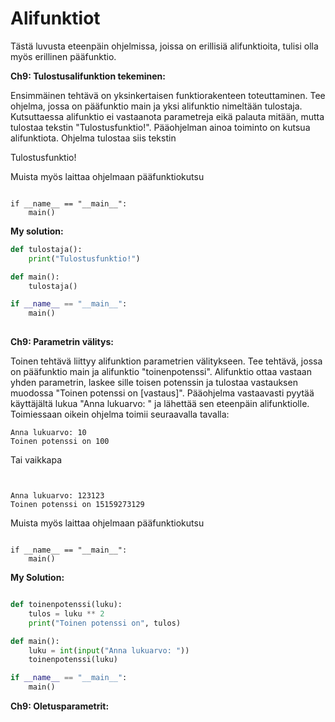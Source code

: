 # Alifunktiot # 


Tästä luvusta eteenpäin ohjelmissa, joissa on erillisiä alifunktioita, tulisi olla myös erillinen pääfunktio.

**Ch9: Tulostusalifunktion tekeminen:**

Ensimmäinen tehtävä on yksinkertaisen funktiorakenteen toteuttaminen. Tee ohjelma, jossa on pääfunktio main ja yksi alifunktio nimeltään tulostaja. Kutsuttaessa alifunktio ei vastaanota parametreja eikä palauta mitään, mutta tulostaa tekstin "Tulostusfunktio!". Pääohjelman ainoa toiminto on kutsua alifunktiota. Ohjelma tulostaa siis tekstin



Tulostusfunktio!


Muista myös laittaa ohjelmaan pääfunktiokutsu
```

if __name__ == "__main__":
    main()
```

**My solution:**

```python
def tulostaja():
    print("Tulostusfunktio!")

def main():
    tulostaja()

if __name__ == "__main__":
    main()
    
```

**Ch9: Parametrin välitys:**

Toinen tehtävä liittyy alifunktion parametrien välitykseen. Tee tehtävä, jossa on pääfunktio main ja alifunktio "toinenpotenssi". Alifunktio ottaa vastaan yhden parametrin, laskee sille toisen potenssin ja tulostaa vastauksen muodossa "Toinen potenssi on [vastaus]". Pääohjelma vastaavasti pyytää käyttäjältä lukua "Anna lukuarvo: " ja lähettää sen eteenpäin alifunktiolle. Toimiessaan oikein ohjelma toimii seuraavalla tavalla:


```
Anna lukuarvo: 10
Toinen potenssi on 100
```

Tai vaikkapa
```


Anna lukuarvo: 123123
Toinen potenssi on 15159273129
```

Muista myös laittaa ohjelmaan pääfunktiokutsu

```

if __name__ == "__main__":
    main()

```

**My Solution:**

```python

def toinenpotenssi(luku):
    tulos = luku ** 2
    print("Toinen potenssi on", tulos)

def main():
    luku = int(input("Anna lukuarvo: "))
    toinenpotenssi(luku)

if __name__ == "__main__":
    main()

```

**Ch9: Oletusparametrit:**

